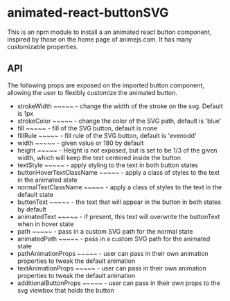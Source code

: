 # animated-react-buttonSVG
This is an npm module to install a an animated react button component, inspired by those on the  home page of animejs.com. It has many customizable properties.


## API
The following props are exposed on the imported button component, allowing the user to flexibly customize the animated button.

* strokeWidth   ~~~~~            - change the width of the stroke on the svg. Default is 1px
* strokeColor   ~~~~~            - change the color of the SVG path, default is 'blue'
* fill          ~~~~~            - fill of the SVG button, default is none
* fillRule      ~~~~~            - fill rule of the SVG button, default is 'evenodd'
* width         ~~~~~            - given value or 180 by default
* height        ~~~~~            - Height is not exposed, but is set to be 1/3 of the given width,
                             which will keep the text centered inside the button
* textStyle      ~~~~~           - apply styling to the text in both button states
* buttonHoverTextClassName ~~~~~ - apply a class of styles to the text in the animated state
* normalTextClassName   ~~~~~    - apply a class of styles to the text in the default state
* buttonText            ~~~~~    - the text that will appear in the button in both states by default
* animatedText          ~~~~~    - if present, this text will overwrite the buttonText when in hover state
* path                   ~~~~~   - pass in a custom SVG path for the normal state
* animatedPath           ~~~~~   - pass in a custom SVG path for the animated state
* pathAnimationProps       ~~~~~ - user can pass in their own animation properties to tweak the default animation
* textAnimationProps       ~~~~~ - user can pass in their own animation properties to tweak the default animation
* additionalButtonProps    ~~~~~ - user can pass in their own props to the svg viewbox that holds the button
